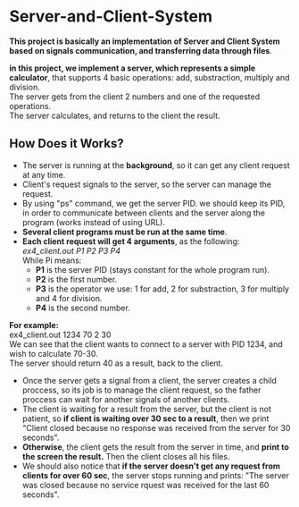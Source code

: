 # Server-and-Client-System
**This project is basically an implementation of Server and Client System based on signals communication, and transferring data through files**.  
 
**in this project, we implement a server, which represents a simple calculator**, that supports 4 basic operations: add, substraction, multiply and division.  
The server gets from the client 2 numbers and one of the requested operations.  
The server calculates, and returns to the client the result.  

## How Does it Works?  

- The server is running at the **background**, so it can get any client request at any time.  
- Client's request signals to the server, so the server can manage the request.  
- By using "ps" command, we get the server PID. we should keep its PID, in order to communicate between clients and the server along the program (works instead of using URL). 
- **Several client programs must be run at the same time**.  
- **Each client request will get 4 arguments**, as the following:  
*ex4_client.out P1 P2 P3 P4*    
While Pi means:  
  - **P1** is the server PID (stays constant for the whole   program run).  
  - **P2** is the first number.  
  - **P3** is the operator we use: 1 for add, 2 for substraction, 3 for multiply and 4 for division.  
  - **P4** is the second number.  

**For example:**    
  ex4_client.out 1234 70 2 30  
We can see that the client wants to connect to a server with PID 1234, and wish to calculate 70-30.  
The server should return 40 as a result, back to the client.  

- Once the server gets a signal from a client, the server creates a child proccess, so its job is to manage the client request, so the father proccess can wait for another signals of another clients.
- The client is waiting for a result from the server, but the client is not patient, so **if client is waiting over 30 sec to a result**, then we print "Client closed because no response was received from the server for 30 seconds". 
- **Otherwise**, the client gets the result from the server in time, and **print to the screen the result.**   Then the client closes all his files.  
- We should also notice that **if the server doesn't get any request from clients for over 60 sec**, the server stops running and prints: "The server was closed because no service rquest was received for the last 60 seconds".  


